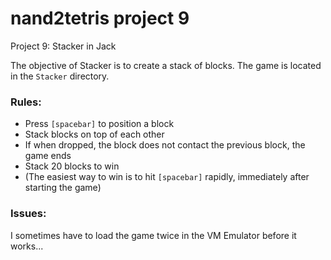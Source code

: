 # nand2tetris project 9
Project 9: Stacker in Jack

The objective of Stacker is to create a stack of blocks.
The game is located in the `Stacker` directory.

### Rules:
- Press `[spacebar]` to position a block
- Stack blocks on top of each other
- If when dropped, the block does not contact the previous block, the game ends
- Stack 20 blocks to win
- (The easiest way to win is to hit `[spacebar]` rapidly, immediately after starting the game)

### Issues:
I sometimes have to load the game twice in the VM Emulator before it works...